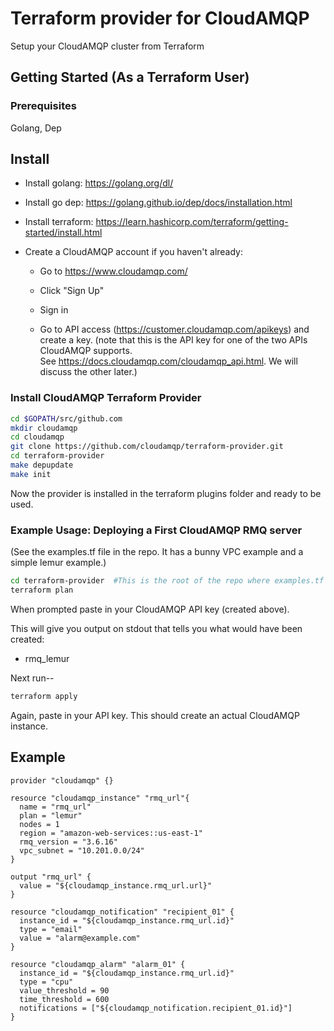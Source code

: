 # Terraform provider for CloudAMQP

Setup your CloudAMQP cluster from Terraform

## Getting Started (As a Terraform User)

### Prerequisites
Golang, Dep

## Install

* Install golang: https://golang.org/dl/

* Install go dep: https://golang.github.io/dep/docs/installation.html

* Install terraform: https://learn.hashicorp.com/terraform/getting-started/install.html

* Create a CloudAMQP account if you haven't already:

    * Go to https://www.cloudamqp.com/

    * Click "Sign Up"

    * Sign in

    * Go to API access (https://customer.cloudamqp.com/apikeys) and create a key.
      (note that this is the API key for one of the two APIs CloudAMQP supports.  
      See https://docs.cloudamqp.com/cloudamqp_api.html.  We will discuss the other
      later.)

### Install CloudAMQP Terraform Provider
```sh
cd $GOPATH/src/github.com
mkdir cloudamqp
cd cloudamqp
git clone https://github.com/cloudamqp/terraform-provider.git
cd terraform-provider
make depupdate
make init
```

Now the provider is installed in the terraform plugins folder and ready to be used.

### Example Usage: Deploying a First CloudAMQP RMQ server

(See the examples.tf file in the repo.  It has a bunny VPC example and a simple lemur example.)

```sh
cd terraform-provider  #This is the root of the repo where examples.tf lives.
terraform plan
```
When prompted paste in your CloudAMQP API key (created above).

This will give you output on stdout that tells you what would have been created:
* rmq_lemur

Next run--
```sh
terraform apply
```

Again, paste in your API key.  This should create an actual CloudAMQP instance.

## Example

```hcl
provider "cloudamqp" {}

resource "cloudamqp_instance" "rmq_url"{
  name = "rmq_url"
  plan = "lemur"
  nodes = 1
  region = "amazon-web-services::us-east-1"
  rmq_version = "3.6.16"
  vpc_subnet = "10.201.0.0/24"
}

output "rmq_url" {
  value = "${cloudamqp_instance.rmq_url.url}"
}

resource "cloudamqp_notification" "recipient_01" {
  instance_id = "${cloudamqp_instance.rmq_url.id}"
  type = "email"
  value = "alarm@example.com"
}

resource "cloudamqp_alarm" "alarm_01" {
  instance_id = "${cloudamqp_instance.rmq_url.id}"
  type = "cpu"
  value_threshold = 90
  time_threshold = 600
  notifications = ["${cloudamqp_notification.recipient_01.id}"]
}
```